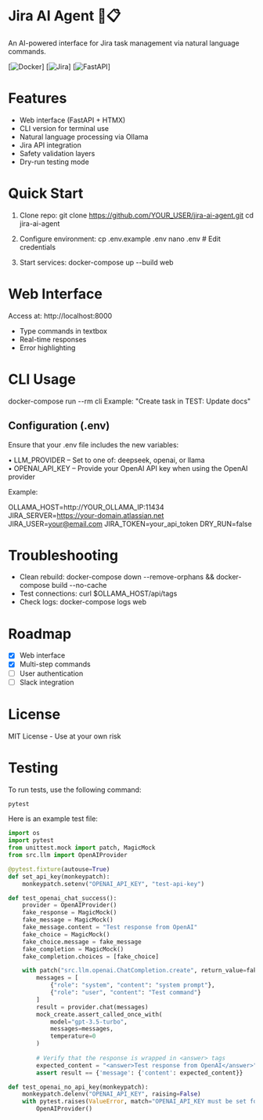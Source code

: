 # Jira AI Agent 🤖📋

An AI-powered interface for Jira task management via natural language commands.

[![Docker](https://img.shields.io/badge/Docker-Enabled-2496ED?logo=docker)]
[![Jira](https://img.shields.io/badge/Jira-Integrated-0052CC?logo=jira)]
[![FastAPI](https://img.shields.io/badge/FastAPI-009688?logo=fastapi)]

# Features
- Web interface (FastAPI + HTMX)
- CLI version for terminal use
- Natural language processing via Ollama
- Jira API integration
- Safety validation layers
- Dry-run testing mode

# Quick Start
1. Clone repo:
git clone https://github.com/YOUR_USER/jira-ai-agent.git
cd jira-ai-agent

2. Configure environment:
cp .env.example .env
nano .env  # Edit credentials

3. Start services:
docker-compose up --build web

# Web Interface
Access at: http://localhost:8000
- Type commands in textbox
- Real-time responses
- Error highlighting

# CLI Usage
docker-compose run --rm cli
Example: "Create task in TEST: Update docs"

## Configuration (.env)

Ensure that your .env file includes the new variables:

  • LLM_PROVIDER – Set to one of: deepseek, openai, or llama  
  • OPENAI_API_KEY – Provide your OpenAI API key when using the OpenAI provider

Example:

OLLAMA_HOST=http://YOUR_OLLAMA_IP:11434
JIRA_SERVER=https://your-domain.atlassian.net
JIRA_USER=your@email.com
JIRA_TOKEN=your_api_token
DRY_RUN=false

# Troubleshooting
- Clean rebuild: docker-compose down --remove-orphans && docker-compose build --no-cache
- Test connections: curl $OLLAMA_HOST/api/tags
- Check logs: docker-compose logs web

# Roadmap
- [x] Web interface
- [x] Multi-step commands
- [ ] User authentication
- [ ] Slack integration

# License
MIT License - Use at your own risk

# Testing

To run tests, use the following command:

```bash
pytest
```

Here is an example test file:

```python
import os
import pytest
from unittest.mock import patch, MagicMock
from src.llm import OpenAIProvider

@pytest.fixture(autouse=True)
def set_api_key(monkeypatch):
    monkeypatch.setenv("OPENAI_API_KEY", "test-api-key")

def test_openai_chat_success():
    provider = OpenAIProvider()
    fake_response = MagicMock()
    fake_message = MagicMock()
    fake_message.content = "Test response from OpenAI"
    fake_choice = MagicMock()
    fake_choice.message = fake_message
    fake_completion = MagicMock()
    fake_completion.choices = [fake_choice]

    with patch("src.llm.openai.ChatCompletion.create", return_value=fake_completion) as mock_create:
        messages = [
            {"role": "system", "content": "system prompt"},
            {"role": "user", "content": "Test command"}
        ]
        result = provider.chat(messages)
        mock_create.assert_called_once_with(
            model="gpt-3.5-turbo",
            messages=messages,
            temperature=0
        )
        
        # Verify that the response is wrapped in <answer> tags
        expected_content = "<answer>Test response from OpenAI</answer>"
        assert result == {'message': {'content': expected_content}}

def test_openai_no_api_key(monkeypatch):
    monkeypatch.delenv("OPENAI_API_KEY", raising=False)
    with pytest.raises(ValueError, match="OPENAI_API_KEY must be set for OpenAI API"):
        OpenAIProvider()